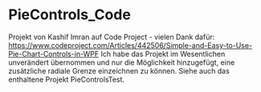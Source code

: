 # PieControls_Code
Projekt von Kashif Imran auf Code Project - vielen Dank dafür: https://www.codeproject.com/Articles/442506/Simple-and-Easy-to-Use-Pie-Chart-Controls-in-WPF
Ich habe das Projekt im Wesentlichen unverändert übernommen und nur die Möglichkeit hinzugefügt, eine zusätzliche radiale Grenze einzeichnen zu können.
Siehe auch das enthaltene Projekt PieControlsTest.
